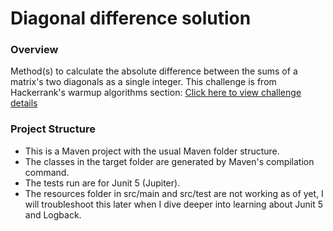 # Diagonal difference solution


### Overview
Method(s) to calculate the absolute difference between the sums of a matrix's two diagonals as a single integer.
This challenge is from Hackerrank's warmup algorithms section: <a target="_blank" href="https://www.hackerrank.com/challenges/diagonal-difference)">Click here to view challenge details</a>


### Project Structure
 * This is a Maven project with the usual Maven folder structure.
 * The classes in the target folder are generated by Maven's compilation command.
 * The tests run are for Junit 5 (Jupiter).
 * The resources folder in src/main and src/test are not working as of yet, I will troubleshoot this later when I dive deeper into learning about Junit 5 and Logback.

